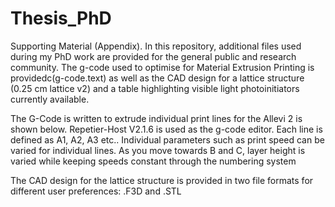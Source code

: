 # Thesis_PhD
Supporting Material (Appendix).
In this repository, additional files used during my PhD work are provided for the general public and research community.
The g-code used to optimise for Material Extrusion Printing is providedc(g-code.text) as well as the CAD design for a lattice structure (0.25 cm lattice v2) and a table highlighting visible light photoinitiators currently available.

The G-Code is written to extrude individual print lines for the Allevi 2 is shown below.
Repetier-Host V2.1.6 is used as the g-code editor.
Each line is defined as A1, A2, A3 etc.. Individual parameters such as print speed can be varied for individual lines. As you move towards B and C, layer height is varied while keeping speeds constant through the numbering system

The CAD design for the lattice structure is provided in two file formats for different user preferences: .F3D and .STL 
